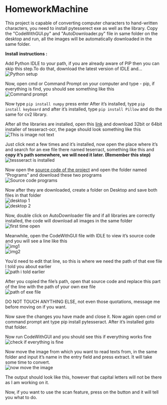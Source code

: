 # HomeworkMachine
This project is capable of converting computer characters to hand-written characters, you need to install pytesserect exe as well as the library.
Copy the "CodeWithGUI.py" and "AutoDownloader.py" file in same folder on the desktop and run, all the images will be automatically downloaded in the same folder.

**Install instructions :**

Add Python IDLE to your path, if you are already aware of PIP then you can skip this   step.To do that, download the latest version of IDLE and…\
![Python setup](https://qphs.fs.quoracdn.net/main-qimg-00614a62293ad3dca4a92503ed4f5caa)

Now, open cmd or Command Prompt on your computer and type - pip, if everything is find, you should see something like this\
![Command prompt](https://qphs.fs.quoracdn.net/main-qimg-aebda86ffaa2611323c3f61e9b2b87cf)

Now type `pip install numpy` press enter
After it’s installed, type `pip install keyboard`
and after it’s installed, type `pip install Pillow`
and do the same for cv2 library.

After all the libraries are installed, open this [link](https://github.com/UB-Mannheim/tesseract/wiki)
and download 32bit or 64bit installer of tesseract-ocr, the page should look something like this\
![This is image not text](https://qphs.fs.quoracdn.net/main-qimg-c84fb522047f2d1b12f73e5d99ba50ba)

Just click next a few times and it’s installed, now open the place where it’s and search for an exe file there named teserract, something like this and **copy it’s path somewhere, we will need it later. (Remember this step)**\
![tessseract is installed](https://qphs.fs.quoracdn.net/main-qimg-baa69bf667ace72b4168ce2a4764bb8c)

Now open the [source code of the project](https://github.com/Ankit404butfound/HomeworkMachine)
and open the folder named “Programs” and download these two programs\
![Source code programs](https://qphs.fs.quoracdn.net/main-qimg-168da4e13e676f5ec2b02c622a23fe2a)

Now after they are downloaded, create a folder on Desktop and save both files in that folder\
![desktop 1](https://qphs.fs.quoracdn.net/main-qimg-c2c38726960f3c6da0811aee95b2861d)\
![desktop 2](https://qphs.fs.quoracdn.net/main-qimg-b37bbb223249b47ad994b7db2a900e6f)

Now, double click on AutoDownloader file and if all libraries are correctly installed, the code will download all images in the same folder\
![first time open](https://qphs.fs.quoracdn.net/main-qimg-772154e701e08706e1a3b3291070c7dd)

Meanwhile, open the CodeWithGUI file with IDLE to view it’s source code and you will see a line like this\
![img1](https://qphs.fs.quoracdn.net/main-qimg-437645103aa902c28cea753353a0c1de)\
![img2](https://qphs.fs.quoracdn.net/main-qimg-fa636461eef8e851406b3f4aadaa1a41)

You’d need to edit that line, so this is where we need the path of that exe file I told you about earlier\
![path i told earlier](https://qphs.fs.quoracdn.net/main-qimg-baa69bf667ace72b4168ce2a4764bb8c)

After you copied the file’s path, open that source code and replace this part of the line with the path of your own exe file\
![path of exe file](https://qphs.fs.quoracdn.net/main-qimg-8fb20c483fec85ac52549c6c4fd996de)

DO NOT TOUCH ANYTHING ELSE, not even those quotations, message me before moving on if you want.

Now save the changes you have made and close it. Now again open cmd or command prompt ant type pip install pytesseract. After it’s installed goto that folder.

Now run CodeWithGUI and you should see this if everything works fine\
![check if everything is fine](https://qphs.fs.quoracdn.net/main-qimg-56fdba17cd8d2a21683d448a708a0802)

Now move the image from which you want to read texts from, in the same folder and input it’s name in the entry field and press extract. It will take some time to convert.\
![now move the image](https://qphs.fs.quoracdn.net/main-qimg-b51643e3d8d6f02a875fb130d761a2b1)

The output should look like this, however that capital letters will not be there as I am working on it.

Now, if you want to use the scan feature, press on the button and it will tell you what to do.
